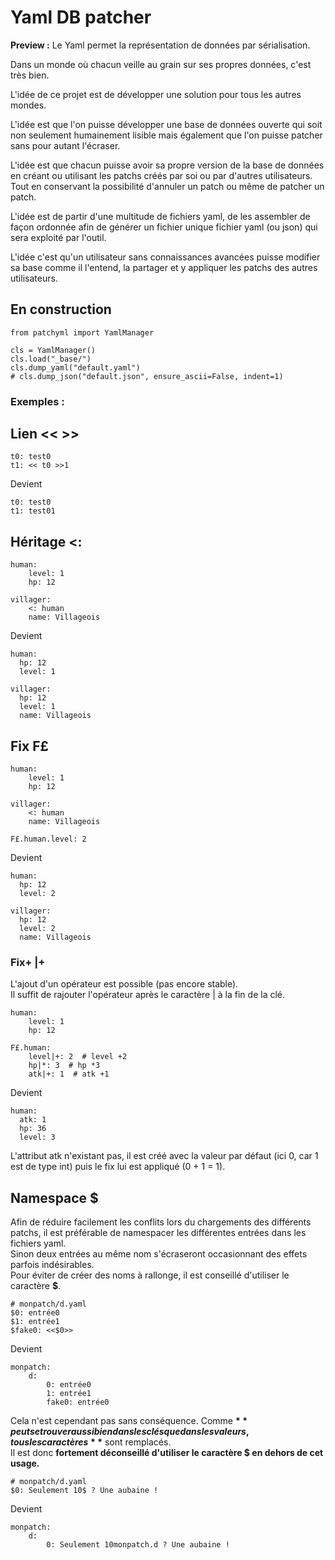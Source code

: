 # Yaml DB patcher

**Preview :**
Le Yaml permet la représentation de données par sérialisation.

Dans un monde où chacun veille au grain sur ses propres données, c'est très bien.

L'idée de ce projet est de développer une solution pour tous les autres mondes.

L'idée est que l'on puisse développer une base de données ouverte qui soit non seulement humainement lisible mais également que l'on puisse patcher sans pour autant l'écraser.

L'idée est que chacun puisse avoir sa propre version de la base de données en créant ou utilisant les patchs créés par soi ou par d'autres utilisateurs.
Tout en conservant la possibilité d'annuler un patch ou même de patcher un patch.

L'idée est de partir d'une multitude de fichiers yaml, de les assembler de façon ordonnée afin de générer un fichier unique fichier yaml (ou json) qui sera exploité par l'outil.

L'idée c'est qu'un utilisateur sans connaissances avancées puisse modifier sa base comme il l'entend, la partager et y appliquer les patchs des autres utilisateurs.

## En construction


```
from patchyml import YamlManager

cls = YamlManager()
cls.load("_base/")
cls.dump_yaml("default.yaml")
# cls.dump_json("default.json", ensure_ascii=False, indent=1)
```

### Exemples :

## Lien << >>
```
t0: test0
t1: << t0 >>1
```
Devient
```
t0: test0
t1: test01
```

## Héritage <:
```
human:
    level: 1
    hp: 12

villager:
    <: human
    name: Villageois
```

Devient
```
human:
  hp: 12
  level: 1

villager:
  hp: 12
  level: 1
  name: Villageois
```

## Fix F£
```
human:
    level: 1
    hp: 12

villager:
    <: human
    name: Villageois

F£.human.level: 2
```

Devient
```
human:
  hp: 12
  level: 2

villager:
  hp: 12
  level: 2
  name: Villageois

```

### Fix+ |+
L'ajout d'un opérateur est possible (pas encore stable).\
Il suffit de rajouter l'opérateur après le caractère | à la fin de la clé.
```
human:
    level: 1
    hp: 12

F£.human:
    level|+: 2  # level +2
    hp|*: 3  # hp *3
    atk|+: 1  # atk +1
```

Devient
```
human:
  atk: 1
  hp: 36
  level: 3
```
L'attribut atk n'existant pas, il est créé avec la valeur par défaut (ici 0, car 1 est de type int) puis le fix lui est appliqué (0 + 1 = 1).

## Namespace $

Afin de réduire facilement les conflits lors du chargements des différents patchs, il est préférable de namespacer les différentes entrées dans les fichiers yaml.\
Sinon deux entrées au même nom s'écraseront occasionnant des effets parfois indésirables.\
Pour éviter de créer des noms à rallonge, il est conseillé d'utiliser le caractère **$**.
```
# monpatch/d.yaml
$0: entrée0
$1: entrée1
$fake0: <<$0>>
```
Devient
```
monpatch:
    d:
        0: entrée0
        1: entrée1
        fake0: entrée0
```

Cela n'est cependant pas sans conséquence. Comme **$** peut se trouver aussi bien dans les clés que dans les valeurs, tous les caractères **$** sont remplacés.\
Il est donc **fortement déconseillé d'utiliser le caractère $ en dehors de cet usage.**

```
# monpatch/d.yaml
$0: Seulement 10$ ? Une aubaine !
```
Devient
```
monpatch:
    d:
        0: Seulement 10monpatch.d ? Une aubaine !
```
